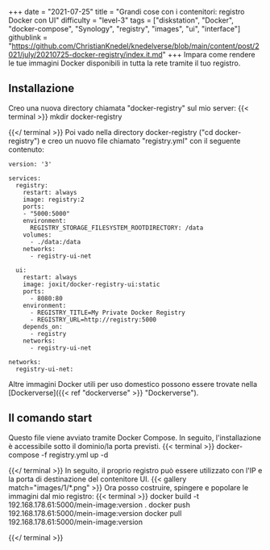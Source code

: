 +++
date = "2021-07-25"
title = "Grandi cose con i contenitori: registro Docker con UI"
difficulty = "level-3"
tags = ["diskstation", "Docker", "docker-compose", "Synology", "registry", "images", "ui", "interface"]
githublink = "https://github.com/ChristianKnedel/knedelverse/blob/main/content/post/2021/july/20210725-docker-registry/index.it.md"
+++
Impara come rendere le tue immagini Docker disponibili in tutta la rete tramite il tuo registro.
## Installazione
Creo una nuova directory chiamata "docker-registry" sul mio server:
{{< terminal >}}
mkdir docker-registry

{{</ terminal >}}
Poi vado nella directory docker-registry ("cd docker-registry") e creo un nuovo file chiamato "registry.yml" con il seguente contenuto:
```
version: '3'

services:
  registry:
    restart: always
    image: registry:2
    ports:
    - "5000:5000"
    environment:
      REGISTRY_STORAGE_FILESYSTEM_ROOTDIRECTORY: /data
    volumes:
      - ./data:/data
    networks:
      - registry-ui-net

  ui:
    restart: always
    image: joxit/docker-registry-ui:static
    ports:
      - 8080:80
    environment:
      - REGISTRY_TITLE=My Private Docker Registry
      - REGISTRY_URL=http://registry:5000
    depends_on:
      - registry
    networks:
      - registry-ui-net

networks:
  registry-ui-net:

```
Altre immagini Docker utili per uso domestico possono essere trovate nella [Dockerverse]({{< ref "dockerverse" >}} "Dockerverse").
## Il comando start
Questo file viene avviato tramite Docker Compose. In seguito, l'installazione è accessibile sotto il dominio/la porta previsti.
{{< terminal >}}
docker-compose -f registry.yml up -d

{{</ terminal >}}
In seguito, il proprio registro può essere utilizzato con l'IP e la porta di destinazione del contenitore UI.
{{< gallery match="images/1/*.png" >}}
Ora posso costruire, spingere e popolare le immagini dal mio registro:
{{< terminal >}}
docker build -t 192.168.178.61:5000/mein-image:version .
docker push 192.168.178.61:5000/mein-image:version
docker pull 192.168.178.61:5000/mein-image:version

{{</ terminal >}}
